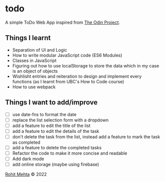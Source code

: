 # todo

A simple ToDo Web App inspired from [The Odin Project](https://www.theodinproject.com/paths/full-stack-javascript/courses/javascript/lessons/todo-list).

## Things I learnt

- Separation of UI and Logic
- How to write modular JavaScript code (ES6 Modules)
- Classes in JavaScript
- Figuring out how to use localStorage to store the data which in my case is an object of objects
- Wishlisht entries and reiteration to design and implement every functions (as I learnt from UBC's How to Code course)
- How to use webpack

## Things I want to add/improve

- [ ] use date-fns to format the date
- [ ] replace the list selection form with a dropdown
- [ ] add a feature to edit the title of the list
- [ ] add a feature to edit the details of the task
- [ ] don't delete the task from the list, instead add a feature to mark the task as completed
- [ ] add a feature to delete the completed tasks
- [ ] Refactor the code to make it more concise and readable
- [ ] Add dark mode
- [ ] add online storage (maybe using firebase)

[Rohit Mehta](https://github.com/r0hitm) &copy; 2022
